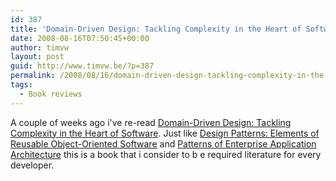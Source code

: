 ```yaml
---
id: 387
title: 'Domain-Driven Design: Tackling Complexity in the Heart of Software'
date: 2008-08-16T07:50:45+00:00
author: timvw
layout: post
guid: http://www.timvw.be/?p=387
permalink: /2008/08/16/domain-driven-design-tackling-complexity-in-the-heart-of-software/
tags:
  - Book reviews
---
```

A couple of weeks ago i've re-read [Domain-Driven Design: Tackling Complexity in the Heart of Software](http://www.amazon.com/Domain-Driven-Design-Tackling-Complexity-Software/dp/0321125215). Just like [Design Patterns: Elements of Reusable Object-Oriented Software](http://www.amazon.com/Design-Patterns-Object-Oriented-Addison-Wesley-Professional/dp/0201633612) and [Patterns of Enterprise Application Architecture](http://www.amazon.com/Enterprise-Application-Architecture-Addison-Wesley-Signature/dp/0321127420) this is a book that i consider to b e required literature for every developer.
